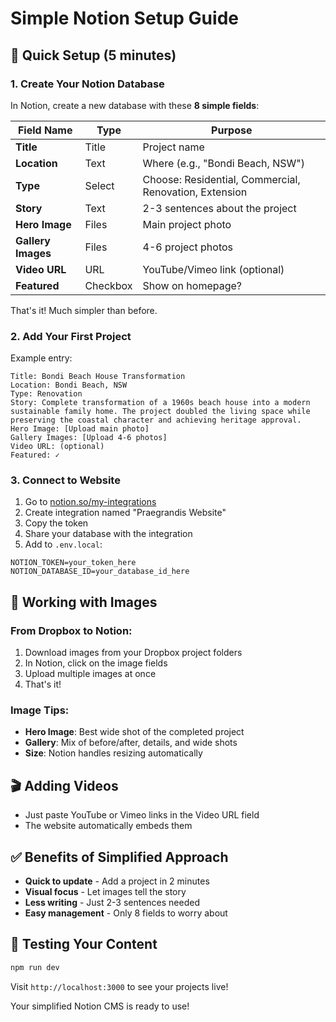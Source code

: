 # Simple Notion Setup Guide

## 🎯 Quick Setup (5 minutes)

### 1. Create Your Notion Database
In Notion, create a new database with these **8 simple fields**:

| Field Name | Type | Purpose |
|------------|------|---------|
| **Title** | Title | Project name |
| **Location** | Text | Where (e.g., "Bondi Beach, NSW") |
| **Type** | Select | Choose: Residential, Commercial, Renovation, Extension |
| **Story** | Text | 2-3 sentences about the project |
| **Hero Image** | Files | Main project photo |
| **Gallery Images** | Files | 4-6 project photos |
| **Video URL** | URL | YouTube/Vimeo link (optional) |
| **Featured** | Checkbox | Show on homepage? |

That's it! Much simpler than before. 

### 2. Add Your First Project
Example entry:
```
Title: Bondi Beach House Transformation
Location: Bondi Beach, NSW
Type: Renovation
Story: Complete transformation of a 1960s beach house into a modern sustainable family home. The project doubled the living space while preserving the coastal character and achieving heritage approval.
Hero Image: [Upload main photo]
Gallery Images: [Upload 4-6 photos]
Video URL: (optional)
Featured: ✓
```

### 3. Connect to Website
1. Go to [notion.so/my-integrations](https://notion.so/my-integrations)
2. Create integration named "Praegrandis Website"
3. Copy the token
4. Share your database with the integration
5. Add to `.env.local`:
```
NOTION_TOKEN=your_token_here
NOTION_DATABASE_ID=your_database_id_here
```

## 📸 Working with Images

### From Dropbox to Notion:
1. Download images from your Dropbox project folders
2. In Notion, click on the image fields
3. Upload multiple images at once
4. That's it!

### Image Tips:
- **Hero Image**: Best wide shot of the completed project
- **Gallery**: Mix of before/after, details, and wide shots
- **Size**: Notion handles resizing automatically

## 🎬 Adding Videos
- Just paste YouTube or Vimeo links in the Video URL field
- The website automatically embeds them

## ✅ Benefits of Simplified Approach
- **Quick to update** - Add a project in 2 minutes
- **Visual focus** - Let images tell the story
- **Less writing** - Just 2-3 sentences needed
- **Easy management** - Only 8 fields to worry about

## 🚀 Testing Your Content
```bash
npm run dev
```
Visit `http://localhost:3000` to see your projects live!

Your simplified Notion CMS is ready to use!